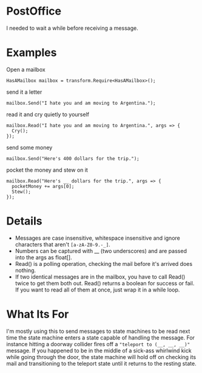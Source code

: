 PostOffice
==========

I needed to wait a while before receiving a message.

Examples
========

Open a mailbox

    HasAMailbox mailbox = transform.Require<HasAMailbox>();
    
send it a letter

    mailbox.Send("I hate you and am moving to Argentina.");
    
read it and cry quietly to yourself

    mailbox.Read("I hate you and am moving to Argentina.", args => {
      Cry();
    });
    
send some money

    mailbox.Send("Here's 400 dollars for the trip.");

pocket the money and stew on it

    mailbox.Read("Here's __ dollars for the trip.", args => {
      pocketMoney += args[0];
      Stew();
    });

Details
=======

 * Messages are case insensitive, whitespace insensitive and ignore characters that aren't `[a-zA-Z0-9.-_]`.
 * Numbers can be captured with __ (two underscores) and are passed into the args as float[].
 * Read() is a polling operation, checking the mail before it's arrived does nothing.
 * If two identical messages are in the mailbox, you have to call Read() twice to get them both out.
   Read() returns a boolean for success or fail. If you want to read all of them at once, just wrap it in a while loop.

What Its For
============

I'm mostly using this to send messages to state machines to be read next time
the state machine enters a state capable of handling the message. For instance
hitting a doorway collider fires off a `"teleport to (__, __, __)"` message. If you
happened to be in the middle of a sick-ass whirlwind kick while going through the
door, the state machine will hold off on checking its mail and transitioning to the
teleport state until it returns to the resting state.
